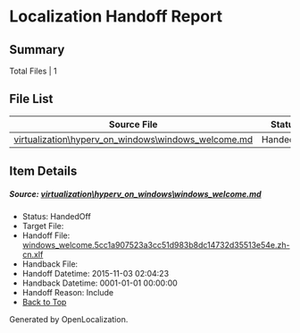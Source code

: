 # <a name='report-top'></a> Localization Handoff Report

## Summary
 Total Files | 1

## File List
 Source File | Status | Details 
 ----------- | ------ | ------- 
 [virtualization\hyperv_on_windows\windows_welcome.md](https://github.com/OpenLocalizationOrg/hyperV/blob/f36036cc962d2154353d5a70b5194d6066d2a87e/virtualization/hyperv_on_windows/windows_welcome.md) | HandedOff | [Details](#459ade1a01a97ff4491235891dab629bd8f6cba4202)

## Item Details
##### <a name='459ade1a01a97ff4491235891dab629bd8f6cba4202'></a> Source: [virtualization\hyperv_on_windows\windows_welcome.md](https://github.com/OpenLocalizationOrg/hyperV/blob/f36036cc962d2154353d5a70b5194d6066d2a87e/virtualization/hyperv_on_windows/windows_welcome.md)
* Status: HandedOff
* Target File: 
* Handoff File: [windows_welcome.5cc1a907523a3cc51d983b8dc14732d35513e54e.zh-cn.xlf](https://github.com/OpenLocalizationOrg/olhandoff/blob/d17b5bd93b67ee76fc1bbcb237a3faee046a6fa3/ol-handoff/OpenLocalizationOrg/hyperV.zh-cn/handoff1/windows_welcome.5cc1a907523a3cc51d983b8dc14732d35513e54e.zh-cn.xlf)
* Handback File: 
* Handoff Datetime: 2015-11-03 02:04:23
* Handback Datetime: 0001-01-01 00:00:00
* Handoff Reason: Include
* [Back to Top](#report-top)


Generated by OpenLocalization.
